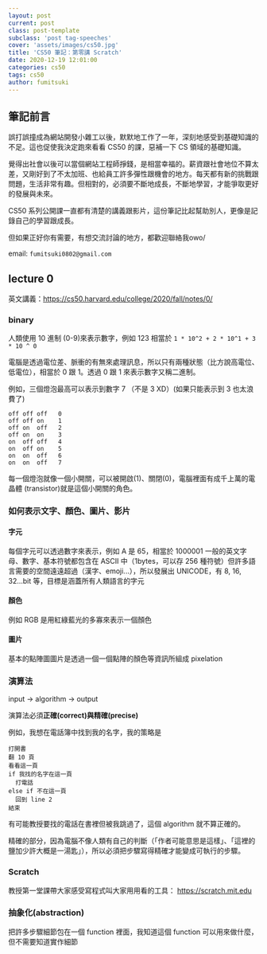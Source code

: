 ```yaml
---
layout: post
current: post
class: post-template
subclass: 'post tag-speeches'
cover: 'assets/images/cs50.jpg'
title: 'CS50 筆記：第零講 Scratch'
date: 2020-12-19 12:01:00
categories: cs50
tags: cs50
author: fumitsuki
---
```


## 筆記前言

誤打誤撞成為網站開發小雜工以後，默默地工作了一年，深刻地感受到基礎知識的不足。這也促使我決定跑來看看 CS50 的課，惡補一下 CS 領域的基礎知識。

覺得出社會以後可以當個網站工程師掙錢，是相當幸福的。薪資跟社會地位不算太差，又剛好到了不太加班、也給員工許多彈性跟機會的地方。每天都有新的挑戰跟問題，生活非常有趣。但相對的，必須要不斷地成長，不斷地學習，才能爭取更好的發展與未來。

CS50 系列公開課一直都有清楚的講義跟影片，這份筆記比起幫助別人，更像是記錄自己的學習跟成長。

但如果正好你有需要，有想交流討論的地方，都歡迎聯絡我owo/

email: `fumitsuki0802@gmail.com`

## lecture 0
英文講義：https://cs50.harvard.edu/college/2020/fall/notes/0/

### binary

人類使用 10 進制 (0-9)來表示數字，例如 123 相當於 `1 * 10^2 + 2 * 10^1 + 3 * 10 ^ 0`

電腦是透過電位差、脈衝的有無來處理訊息，所以只有兩種狀態（比方說高電位、低電位），相當於 0 跟 1。透過 0 跟 1 來表示數字又稱二進制。

例如，三個燈泡最高可以表示到數字 7 （不是 3 XD）(如果只能表示到 3 也太浪費了)

```
off off off   0
off off on    1
off on  off   2
off on  on    3
on  off off   4
on  off on    5
on  on  off   6
on  on  off   7
```

每一個燈泡就像一個小開關，可以被開啟(1)、關閉(0)，電腦裡面有成千上萬的電晶體 (transistor)就是這個小開關的角色。

### 如何表示文字、顏色、圖片、影片

#### 字元
每個字元可以透過數字來表示，例如 A 是 65，相當於	1000001
一般的英文字母、數字、基本符號都包含在 ASCII 中（1bytes，可以存 256 種符號）但許多語言需要的空間遠遠超過（漢字、emoji...），所以發展出 UNICODE，有 8, 16, 32...bit 等，目標是涵蓋所有人類語言的字元

#### 顏色
例如 RGB 是用紅綠藍光的多寡來表示一個顏色

#### 圖片
基本的點陣圖圖片是透過一個一個點陣的顏色等資訊所組成
pixelation

### 演算法

input -> algorithm -> output

演算法必須**正確(correct)與精確(precise)**

例如，我想在電話簿中找到我的名字，我的策略是

```=
打開書
翻 10 頁
看看這一頁
if 我找的名字在這一頁
  打電話
else if 不在這一頁
  回到 line 2
結束
```

有可能教授要找的電話在書裡但被我跳過了，這個 algorithm 就不算正確的。


精確的部分，因為電腦不像人類有自己的判斷（「作者可能意思是這樣」、「這裡的鹽加少許大概是一湯匙」），所以必須把步驟寫得精確才能變成可執行的步驟。

### Scratch
教授第一堂課帶大家感受寫程式叫大家用用看的工具： https://scratch.mit.edu

### 抽象化(abstraction)

把許多步驟細節包在一個 function 裡面，我知道這個 function 可以用來做什麼，但不需要知道實作細節

